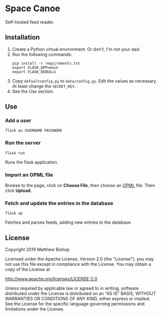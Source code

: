 # Space Canoe

Self-hosted feed reader.

## Installation

1. Create a Python virtual environment. Or don't, I'm not your dad.
2. Run  the following commands:
   ```
   pip install -r requirements.txt
   export FLASK_APP=main
   export FLASK_DEBUG=1
   ```
3. Copy `defaultconfig.py` to `data/config.py`. Edit the values as necessary. At least change the `SECRET_KEY`.
4. See the *Use* section.

## Use

### Add a user

`flask au USERNAME PASSWORD`

### Run the server

`flask run` 

Runs the flask application.

### Import an OPML file

Browse to the page, click on **Choose File**, then choose an [OPML](http://dev.opml.org/spec2.html#subscriptionLists)
file. Then click **Upload**.

### Fetch and update the entries in the database

`flask up`

Fetches and parses feeds, adding new entries to the database.

## License

Copyright 2019 Matthew Bishop

Licensed under the Apache License, Version 2.0 (the "License");
you may not use this file except in compliance with the License.
You may obtain a copy of the License at

   http://www.apache.org/licenses/LICENSE-2.0

Unless required by applicable law or agreed to in writing, software
distributed under the License is distributed on an "AS IS" BASIS,
WITHOUT WARRANTIES OR CONDITIONS OF ANY KIND, either express or implied.
See the License for the specific language governing permissions and
limitations under the License.
